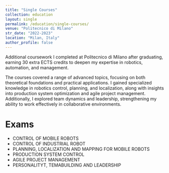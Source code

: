 ```yaml
---
title: "Single Courses"
collection: education
layout: single
permalink: /education/single-courses/
venue: "Politecnico di Milano"
str_date: "2022-2023"
location: "Milan, Italy"
author_profile: false
---
```



Additional coursework I completed at Politecnico di Milano after graduating, earning 30 extra ECTS credits to deepen my expertise in robotics, automation, and management.

The courses covered a range of advanced topics, focusing on both theoretical foundations and practical applications. I gained specialized knowledge in robotics control, planning, and localization, along with insights into production system optimization and agile project management. Additionally, I explored team dynamics and leadership, strengthening my ability to work effectively in collaborative environments.

Exams
======
* CONTROL OF MOBILE ROBOTS
* CONTROL OF INDUSTRIAL ROBOT
* PLANNING, LOCALIZATION AND MAPPING FOR MOBILE ROBOTS
* PRODUCTION SYSTEM CONTROL
* AGILE PROJECT MANAGEMENT
* PERSONALITYT, TEMABUILDING AND LEADERSHIP